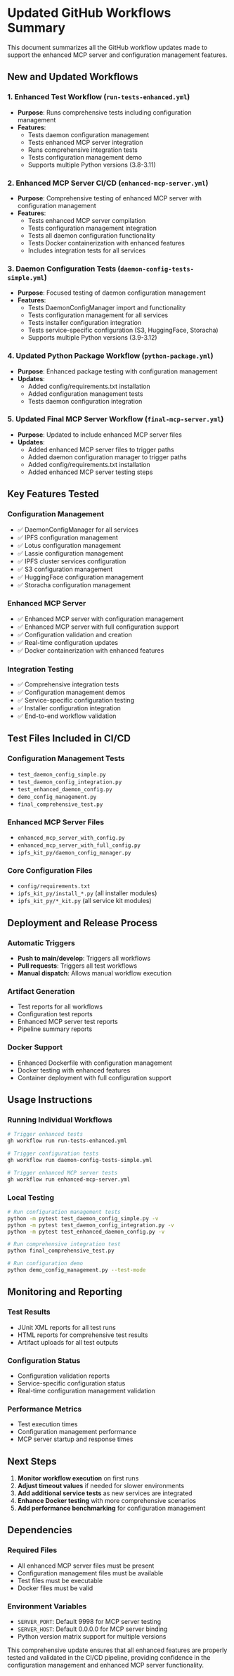 # Updated GitHub Workflows Summary

This document summarizes all the GitHub workflow updates made to support the enhanced MCP server and configuration management features.

## New and Updated Workflows

### 1. Enhanced Test Workflow (`run-tests-enhanced.yml`)
- **Purpose**: Runs comprehensive tests including configuration management
- **Features**:
  - Tests daemon configuration management
  - Tests enhanced MCP server integration
  - Runs comprehensive integration tests
  - Tests configuration management demo
  - Supports multiple Python versions (3.8-3.11)

### 2. Enhanced MCP Server CI/CD (`enhanced-mcp-server.yml`)
- **Purpose**: Comprehensive testing of enhanced MCP server with configuration management
- **Features**:
  - Tests enhanced MCP server compilation
  - Tests configuration management integration
  - Tests all daemon configuration functionality
  - Tests Docker containerization with enhanced features
  - Includes integration tests for all services

### 3. Daemon Configuration Tests (`daemon-config-tests-simple.yml`)
- **Purpose**: Focused testing of daemon configuration management
- **Features**:
  - Tests DaemonConfigManager import and functionality
  - Tests configuration management for all services
  - Tests installer configuration integration
  - Tests service-specific configuration (S3, HuggingFace, Storacha)
  - Supports multiple Python versions (3.9-3.12)

### 4. Updated Python Package Workflow (`python-package.yml`)
- **Purpose**: Enhanced package testing with configuration management
- **Updates**:
  - Added config/requirements.txt installation
  - Added configuration management tests
  - Tests daemon configuration integration

### 5. Updated Final MCP Server Workflow (`final-mcp-server.yml`)
- **Purpose**: Updated to include enhanced MCP server files
- **Updates**:
  - Added enhanced MCP server files to trigger paths
  - Added daemon configuration manager to trigger paths
  - Added config/requirements.txt installation
  - Added enhanced MCP server testing steps

## Key Features Tested

### Configuration Management
- ✅ DaemonConfigManager for all services
- ✅ IPFS configuration management
- ✅ Lotus configuration management
- ✅ Lassie configuration management
- ✅ IPFS cluster services configuration
- ✅ S3 configuration management
- ✅ HuggingFace configuration management
- ✅ Storacha configuration management

### Enhanced MCP Server
- ✅ Enhanced MCP server with configuration management
- ✅ Enhanced MCP server with full configuration support
- ✅ Configuration validation and creation
- ✅ Real-time configuration updates
- ✅ Docker containerization with enhanced features

### Integration Testing
- ✅ Comprehensive integration tests
- ✅ Configuration management demos
- ✅ Service-specific configuration testing
- ✅ Installer configuration integration
- ✅ End-to-end workflow validation

## Test Files Included in CI/CD

### Configuration Management Tests
- `test_daemon_config_simple.py`
- `test_daemon_config_integration.py`
- `test_enhanced_daemon_config.py`
- `demo_config_management.py`
- `final_comprehensive_test.py`

### Enhanced MCP Server Files
- `enhanced_mcp_server_with_config.py`
- `enhanced_mcp_server_with_full_config.py`
- `ipfs_kit_py/daemon_config_manager.py`

### Core Configuration Files
- `config/requirements.txt`
- `ipfs_kit_py/install_*.py` (all installer modules)
- `ipfs_kit_py/*_kit.py` (all service kit modules)

## Deployment and Release Process

### Automatic Triggers
- **Push to main/develop**: Triggers all workflows
- **Pull requests**: Triggers all test workflows
- **Manual dispatch**: Allows manual workflow execution

### Artifact Generation
- Test reports for all workflows
- Configuration test reports
- Enhanced MCP server test reports
- Pipeline summary reports

### Docker Support
- Enhanced Dockerfile with configuration management
- Docker testing with enhanced features
- Container deployment with full configuration support

## Usage Instructions

### Running Individual Workflows
```bash
# Trigger enhanced tests
gh workflow run run-tests-enhanced.yml

# Trigger configuration tests
gh workflow run daemon-config-tests-simple.yml

# Trigger enhanced MCP server tests
gh workflow run enhanced-mcp-server.yml
```

### Local Testing
```bash
# Run configuration management tests
python -m pytest test_daemon_config_simple.py -v
python -m pytest test_daemon_config_integration.py -v
python -m pytest test_enhanced_daemon_config.py -v

# Run comprehensive integration test
python final_comprehensive_test.py

# Run configuration demo
python demo_config_management.py --test-mode
```

## Monitoring and Reporting

### Test Results
- JUnit XML reports for all test runs
- HTML reports for comprehensive test results
- Artifact uploads for all test outputs

### Configuration Status
- Configuration validation reports
- Service-specific configuration status
- Real-time configuration management validation

### Performance Metrics
- Test execution times
- Configuration management performance
- MCP server startup and response times

## Next Steps

1. **Monitor workflow execution** on first runs
2. **Adjust timeout values** if needed for slower environments
3. **Add additional service tests** as new services are integrated
4. **Enhance Docker testing** with more comprehensive scenarios
5. **Add performance benchmarking** for configuration management

## Dependencies

### Required Files
- All enhanced MCP server files must be present
- Configuration management files must be available
- Test files must be executable
- Docker files must be valid

### Environment Variables
- `SERVER_PORT`: Default 9998 for MCP server testing
- `SERVER_HOST`: Default 0.0.0.0 for MCP server binding
- Python version matrix support for multiple versions

This comprehensive update ensures that all enhanced features are properly tested and validated in the CI/CD pipeline, providing confidence in the configuration management and enhanced MCP server functionality.
